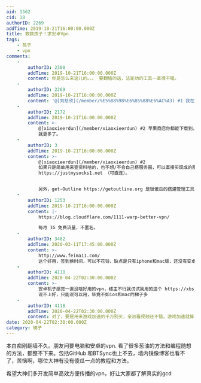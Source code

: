 ```yaml
---
aid: 1562
cid: 18
authorID: 2269
addTime: 2019-10-21T16:00:00.000Z
title: 救救孩子！求安卓Vpn
tags:
    - 孩子
    - vpn
comments:
    -
        authorID: 2300
        addTime: 2019-10-21T16:00:00.000Z
        content: 你是怎么来这儿的。。。 要翻墙的话，法轮功的工具一直很不错。
    -
        authorID: 2269
        addTime: 2019-10-21T16:00:00.000Z
        content: '@[刘慈欣](/member/%E5%88%98%E6%85%88%E6%AC%A3) #1 我在苹果商店直接下载的'
    -
        authorID: 2172
        addTime: 2019-10-21T16:00:00.000Z
        content: >-
            @[xiaoxieerdun](/member/xiaoxieerdun) #2 苹果商店你都能下载到。安卓的 play store
            就更多了。
    -
        authorID: 3
        addTime: 2019-10-21T16:00:00.000Z
        content: >-
            @[xiaoxieerdun](/member/xiaoxieerdun) #2
            如果只是简单用来查资料啥的，也不想/不会自己搭服务器，可以直接买现成的服务，比如搬瓦工出的 justmysocks
            https://justmysocks1.net （可直连）。


            另外，get-Outline https://getoutline.org 是很傻瓜的搭建管理工具。
    -
        authorID: 1253
        addTime: 2019-10-21T16:00:00.000Z
        content: |-
            https://blog.cloudflare.com/1111-warp-better-vpn/

            每月 1G 免费流量，不匿名。
    -
        authorID: 3482
        addTime: 2020-03-11T17:45:00.000Z
        content: >-
            http://www.feima11.com/
            这个好用，签到换时间，可以不花钱，缺点是只有iphone和mac版，还没有安卓和windows版的
    -
        authorID: 4118
        addTime: 2020-04-22T02:30:00.000Z
        content: >-
            安卓机子感觉一直没啥好用的vpn，楼主不行就试试我用的这个 https://xbsj4621.fun/i/art080
            说不上好，只能说可以用，毕竟不如ios和mac的梯子多
    -
        authorID: 4118
        addTime: 2020-04-22T02:30:00.000Z
        content: 对了，要是用来游戏加速的千万别买，亲测看视频还不错，游戏加速就算了
date: 2020-04-22T02:30:00.000Z
category: 梯子
---
```


本白痴刚翻墙不久。朋友问要电脑和安卓的vpn. 看了很多葱油的方法和编程随想的方法，都整不下来。包括GitHub 和BTSync也上不去，墙内镜像博客也看不了，苦恼啊，哪位大神有没有傻瓜一点的教程和方法。

希望大神们多开发简单高效方便传播的vpn，好让大家都了解真实的gcd
